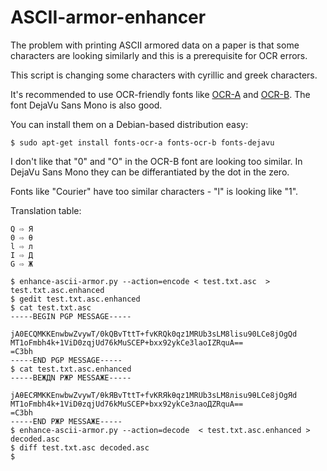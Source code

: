 # ASCII-armor-enhancer

The problem with printing ASCII armored data on a paper is that some characters are looking similarly and this is a prerequisite for OCR errors.

This script is changing some characters with cyrillic and greek characters.

It's recommended to use OCR-friendly fonts like [OCR-A](https://en.wikipedia.org/wiki/OCR-A) and [OCR-B](https://en.wikipedia.org/wiki/OCR-B). The font DejaVu Sans Mono is also good.

You can install them on a Debian-based distribution easy:
```
$ sudo apt-get install fonts-ocr-a fonts-ocr-b fonts-dejavu
```

I don't like that "0" and "O" in the OCR-B font are looking too similar. In DejaVu Sans Mono they can be differantiated by the dot in the zero.

Fonts like "Courier" have too similar characters - "l" is looking like "1".

Translation table:

```
Q ⇨ Я
0 ⇨ θ
l ⇨ л
I ⇨ Д
G ⇨ Ж
```

```
$ enhance-ascii-armor.py --action=encode < test.txt.asc  > test.txt.asc.enhanced
$ gedit test.txt.asc.enhanced 
$ cat test.txt.asc
-----BEGIN PGP MESSAGE-----

jA0ECQMKKEnwbwZvywT/0kQBvTttT+fvKRQk0qz1MRUb3sLM8lisu90LCe8jOgQd
MT1oFmbh4k+1ViD0zqjUd76kMuSCEP+bxx92ykCe3laoIZRquA==
=C3bh
-----END PGP MESSAGE-----
$ cat test.txt.asc.enhanced 
-----BEЖДN PЖP MESSAЖE-----

jAθECЯMKKEnwbwZvywT/θkЯBvTttT+fvKRЯkθqz1MRUb3sLM8лisu9θLCe8jOgЯd
MT1oFmbh4k+1ViDθzqjUd76kMuSCEP+bxx92ykCe3лaoДZRquA==
=C3bh
-----END PЖP MESSAЖE-----
$ enhance-ascii-armor.py --action=decode  < test.txt.asc.enhanced > decoded.asc
$ diff test.txt.asc decoded.asc
$
```
